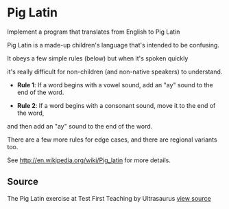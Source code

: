 # Pig Latin

Implement a program that translates from English to Pig Latin

Pig Latin is a made-up children's language that's intended to be confusing.

It obeys a few simple rules (below) but when it's spoken quickly

it's really difficult for non-children (and non-native speakers) to understand.

* **Rule 1**: If a word begins with a vowel sound, add an "ay" sound to the end of the word.

* **Rule 2**: If a word begins with a consonant sound, move it to the end of the word,

and then add an "ay" sound to the end of the word.

There are a few more rules for edge cases, and there are regional variants too.

See <http://en.wikipedia.org/wiki/Pig_latin> for more details.


## Source

The Pig Latin exercise at Test First Teaching by Ultrasaurus [view source](https://github.com/ultrasaurus/test-first-teaching/blob/master/learn_ruby/pig_latin/)
